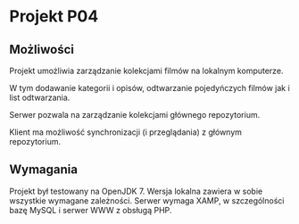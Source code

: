 Projekt P04
===

Możliwości
---

Projekt umożliwia zarządzanie kolekcjami filmów na lokalnym komputerze.

W tym dodawanie kategorii i opisów, odtwarzanie pojedyńczych filmów jak i list odtwarzania.

Serwer pozwala na zarządzanie kolekcjami głównego repozytorium.

Klient ma możliwość synchronizacji (i przeglądania) z głównym repozytorium.

Wymagania
---

Projekt był testowany na OpenJDK 7. Wersja lokalna zawiera w sobie wszystkie wymagane zależności. Serwer wymaga XAMP, w szczególności bazę MySQL i serwer WWW z obsługą PHP.

